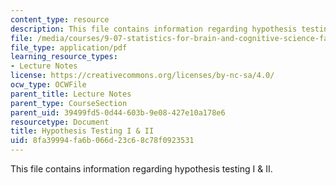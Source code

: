 ```yaml
---
content_type: resource
description: This file contains information regarding hypothesis testing I & II.
file: /media/courses/9-07-statistics-for-brain-and-cognitive-science-fall-2016/8fa39994fa6b066d23c68c78f0923531_MIT9_07F16_lec12.pdf
file_type: application/pdf
learning_resource_types:
- Lecture Notes
license: https://creativecommons.org/licenses/by-nc-sa/4.0/
ocw_type: OCWFile
parent_title: Lecture Notes
parent_type: CourseSection
parent_uid: 39499fd5-0d44-603b-9e08-427e10a178e6
resourcetype: Document
title: Hypothesis Testing I & II
uid: 8fa39994-fa6b-066d-23c6-8c78f0923531
---
```

This file contains information regarding hypothesis testing I & II.